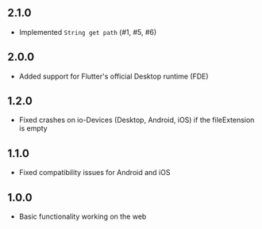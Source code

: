 ## 2.1.0

* Implemented `String get path` (#1, #5, #6)

## 2.0.0

* Added support for Flutter's official Desktop runtime (FDE)

## 1.2.0

* Fixed crashes on io-Devices (Desktop, Android, iOS) if the fileExtension is empty

## 1.1.0

* Fixed compatibility issues for Android and iOS

## 1.0.0

* Basic functionality working on the web
